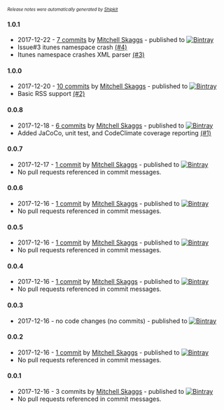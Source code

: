 <sup><sup>*Release notes were automatically generated by [Shipkit](http://shipkit.org/)*</sup></sup>

#### 1.0.1
 - 2017-12-22 - [7 commits](https://github.com/magneticflux-/kotlin-simplexml-rss/compare/v1.0.0...v1.0.1) by [Mitchell Skaggs](https://github.com/magneticflux-) - published to [![Bintray](https://img.shields.io/badge/Bintray-1.0.1-green.svg)](https://bintray.com/magneticflux/kotlin-simplexml-rss/kotlin-simplexml-rss/1.0.1)
 - Issue#3 itunes namespace crash [(#4)](https://github.com/magneticflux-/kotlin-simplexml-rss/pull/4)
 - Itunes namespace crashes XML parser [(#3)](https://github.com/magneticflux-/kotlin-simplexml-rss/issues/3)

#### 1.0.0
 - 2017-12-20 - [10 commits](https://github.com/magneticflux-/kotlin-simplexml-rss/compare/v0.0.8...v1.0.0) by [Mitchell Skaggs](https://github.com/magneticflux-) - published to [![Bintray](https://img.shields.io/badge/Bintray-1.0.0-green.svg)](https://bintray.com/magneticflux/kotlin-simplexml-rss/kotlin-simplexml-rss/1.0.0)
 - Basic RSS support [(#2)](https://github.com/magneticflux-/kotlin-simplexml-rss/pull/2)

#### 0.0.8
 - 2017-12-18 - [6 commits](https://github.com/magneticflux-/kotlin-simplexml-rss/compare/v0.0.7...v0.0.8) by [Mitchell Skaggs](https://github.com/magneticflux-) - published to [![Bintray](https://img.shields.io/badge/Bintray-0.0.8-green.svg)](https://bintray.com/magneticflux/kotlin-simplexml-rss/kotlin-simplexml-rss/0.0.8)
 - Added JaCoCo, unit test, and CodeClimate coverage reporting [(#1)](https://github.com/magneticflux-/kotlin-simplexml-rss/pull/1)

#### 0.0.7
 - 2017-12-17 - [1 commit](https://github.com/magneticflux-/kotlin-simplexml-rss/compare/v0.0.6...v0.0.7) by [Mitchell Skaggs](https://github.com/magneticflux-) - published to [![Bintray](https://img.shields.io/badge/Bintray-0.0.7-green.svg)](https://bintray.com/magneticflux/kotlin-simplexml-rss/kotlin-simplexml-rss/0.0.7)
 - No pull requests referenced in commit messages.

#### 0.0.6
 - 2017-12-16 - [1 commit](https://github.com/magneticflux-/kotlin-simplexml-rss/compare/v0.0.5...v0.0.6) by [Mitchell Skaggs](https://github.com/magneticflux-) - published to [![Bintray](https://img.shields.io/badge/Bintray-0.0.6-green.svg)](https://bintray.com/magneticflux/kotlin-simplexml-rss/kotlin-simplexml-rss/0.0.6)
 - No pull requests referenced in commit messages.

#### 0.0.5
 - 2017-12-16 - [1 commit](https://github.com/magneticflux-/kotlin-simplexml-rss/compare/v0.0.4...v0.0.5) by [Mitchell Skaggs](https://github.com/magneticflux-) - published to [![Bintray](https://img.shields.io/badge/Bintray-0.0.5-green.svg)](https://bintray.com/magneticflux/kotlin-simplexml-rss/kotlin-simplexml-rss/0.0.5)
 - No pull requests referenced in commit messages.

#### 0.0.4
 - 2017-12-16 - [1 commit](https://github.com/magneticflux-/kotlin-simplexml-rss/compare/v0.0.3...v0.0.4) by [Mitchell Skaggs](https://github.com/magneticflux-) - published to [![Bintray](https://img.shields.io/badge/Bintray-0.0.4-green.svg)](https://bintray.com/magneticflux/kotlin-simplexml-rss/kotlin-simplexml-rss/0.0.4)
 - No pull requests referenced in commit messages.

#### 0.0.3
 - 2017-12-16 - no code changes (no commits) - published to [![Bintray](https://img.shields.io/badge/Bintray-0.0.3-green.svg)](https://bintray.com/magneticflux/kotlin-simplexml-rss/kotlin-simplexml-rss/0.0.3)

#### 0.0.2
 - 2017-12-16 - [1 commit](https://github.com/magneticflux-/kotlin-simplexml-rss/compare/v0.0.1...v0.0.2) by [Mitchell Skaggs](https://github.com/magneticflux-) - published to [![Bintray](https://img.shields.io/badge/Bintray-0.0.2-green.svg)](https://bintray.com/null/kotlin-simplexml-rss/kotlin-simplexml-rss/0.0.2)
 - No pull requests referenced in commit messages.

#### 0.0.1
 - 2017-12-16 - 3 commits by [Mitchell Skaggs](https://github.com/magneticflux-) - published to [![Bintray](https://img.shields.io/badge/Bintray-0.0.1-green.svg)](https://bintray.com/null/kotlin-simplexml-rss/kotlin-simplexml-rss/0.0.1)
 - No pull requests referenced in commit messages.

